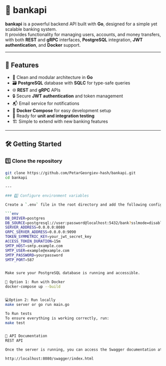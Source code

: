 # 🏦 bankapi

**bankapi** is a powerful backend API built with **Go**, designed for a simple yet scalable banking system.  
It provides functionality for managing users, accounts, and money transfers, with both **REST** and **gRPC** interfaces, **PostgreSQL** integration, **JWT authentication**, and **Docker** support.

---

## 🚀 Features

- 🧩 Clean and modular architecture in **Go**
- 🗃️ **PostgreSQL** database with **SQLC** for type-safe queries
- 🌐 **REST** and **gRPC** APIs
- 🔒 Secure **JWT authentication** and token management
- 📬 Email service for notifications
- 🧰 **Docker Compose** for easy development setup
- 🧪 Ready for **unit and integration testing**
- 🏗️ Simple to extend with new banking features

---

## 🛠️ Getting Started

### 1️⃣ Clone the repository

````bash
git clone https://github.com/PetarGeorgiev-hash/bankapi.git
cd bankapi

---

### 2️⃣ Configure environment variables

Create a `.env` file in the root directory and add the following configuration values:

```env
DB_DRIVER=postgres
DB_SOURCE=postgresql://user:password@localhost:5432/bank?sslmode=disable
SERVER_ADDRESS=0.0.0.0:8080
GRPC_SERVER_ADDRESS=0.0.0.0:9090
TOKEN_SYMMETRIC_KEY=your_jwt_secret_key
ACCESS_TOKEN_DURATION=15m
SMTP_HOST=smtp.example.com
SMTP_USER=example@example.com
SMTP_PASSWORD=yourpassword
SMTP_PORT=587


Make sure your PostgreSQL database is running and accessible.

🐳 Option 1: Run with Docker
docker-compose up --build


💻Option 2: Run locally
make server or go run main.go

To Run tests
To ensure everything is working correctly, run:
make test


📜 API Documentation
REST API

Once the server is running, you can access the Swagger documentation at:

http://localhost:8080/swagger/index.html
````
